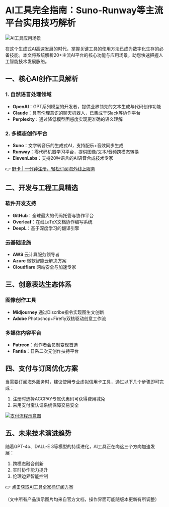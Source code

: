 # AI工具完全指南：Suno-Runway等主流平台实用技巧解析

![AI工具应用场景](https://bbtdd.com/wp-content/uploads/img/7095244711.webp)

在这个生成式AI高速发展的时代，掌握关键工具的使用方法已成为数字化生存的必备技能。本文将系统解析20+主流AI平台的核心功能与应用场景，助您快速把握人工智能技术发展脉络。

## 一、核心AI创作工具解析

### 1. 自然语言处理领域
- **OpenAI**：GPT系列模型的开发者，提供业界领先的文本生成与代码创作功能
- **Claude**：具有伦理意识的聊天机器人，已集成于Slack等协作平台
- **Perplexity**：通过降低模型困惑度实现更准确的语义理解

### 2. 多模态创作平台
- **Suno**：文字转音乐的生成式AI，支持配乐+音效同步生成
- **Runway**：零代码机器学习平台，提供图像/文本/音频跨模态转换
- **ElevenLabs**：支持20种语言的AI语音合成技术专家

👉 [野卡 | 一分钟注册，轻松订阅海外线上服务](https://bbtdd.com/yeka)

## 二、开发与工程工具精选

### 软件开发支持
- **GitHub**：全球最大的代码托管与协作平台
- **Overleaf**：在线LaTeX文档协作编写系统
- **DeepL**：基于深度学习的翻译引擎

### 云基础设施
- **AWS** 云计算服务领导者
- **Azure** 微软智能云解决方案
- **Cloudflare** 网站安全与加速专家

## 三、创意表达生态体系

### 图像创作工具
- **Midjourney** 通过Discribe指令实现图生文创新
- **Adobe** Photoshop+Firefly双核驱动创意工作流

### 多媒体内容平台
- **Patreon**：创作者会员制变现首选
- **Fantia**：日系二次元创作扶持平台

## 四、支付与订阅优化方案

当需要订阅海外服务时，建议使用专业虚拟信用卡工具，通过以下几个步骤即可完成：
1. 注册时选择ACCPAY专属优惠码可获得费用减免
2. 采用支付宝认证系统保障交易安全

[![支付流程示意图](https://bbtdd.com/wp-content/uploads/img/892699683455067.webp)](https://bbtdd.com/yeka)

## 五、未来技术演进趋势

随着GPT-4o、DALL-E 3等模型的持续进化，AI工具正在向这三个方向加速发展：
1. 跨模态融合创新
2. 实时协作能力提升
3. 伦理边界智能控制

👉 [点击获取AI工具全家桶订阅方案](https://bbtdd.com/yeka)

（文中所有产品演示图片均来自官方文档，操作界面可能随版本更新有所调整）